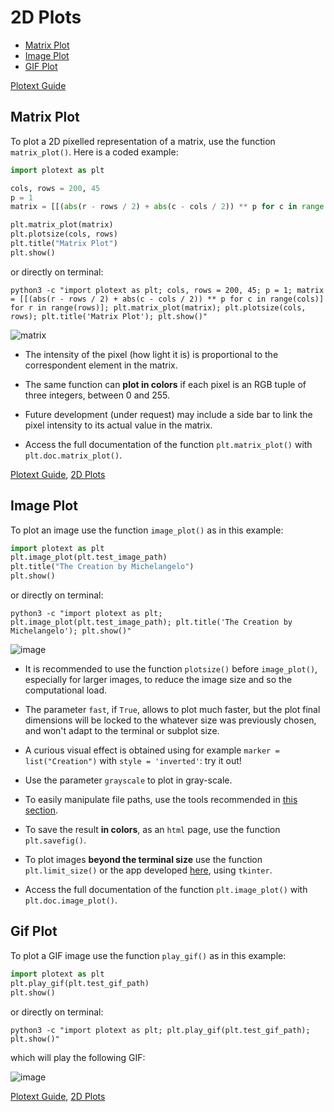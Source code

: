 # 2D Plots

- [Matrix Plot](https://github.com/piccolomo/plotext/blob/master/readme/2d-plots.md#matrix-plot)
- [Image Plot](https://github.com/piccolomo/plotext/blob/master/readme/2d-plots.md#image-plot)
- [GIF Plot](https://github.com/piccolomo/plotext/blob/master/readme/2d-plots.md#gif-plot)

[Plotext Guide](https://github.com/piccolomo/plotext#guide)


## Matrix Plot

To plot a 2D pixelled representation of a matrix, use the function `matrix_plot()`. Here is a coded example:

```python
import plotext as plt

cols, rows = 200, 45
p = 1
matrix = [[(abs(r - rows / 2) + abs(c - cols / 2)) ** p for c in range(cols)] for r in range(rows)]

plt.matrix_plot(matrix)
plt.plotsize(cols, rows)
plt.title("Matrix Plot")
plt.show()
```
or directly on terminal:
```console
python3 -c "import plotext as plt; cols, rows = 200, 45; p = 1; matrix = [[(abs(r - rows / 2) + abs(c - cols / 2)) ** p for c in range(cols)] for r in range(rows)]; plt.matrix_plot(matrix); plt.plotsize(cols, rows); plt.title('Matrix Plot'); plt.show()"
```
![matrix](https://raw.githubusercontent.com/piccolomo/plotext/master/images/matrix.png)

- The intensity of the pixel (how light it is) is proportional to the correspondent element in the matrix. 

- The same function can **plot in colors** if each pixel is an RGB tuple of three integers, between 0 and 255.

- Future development (under request) may include a side bar to link the pixel intensity to its actual value in the matrix. 

- Access the full documentation of the function `plt.matrix_plot()` with `plt.doc.matrix_plot()`.

[Plotext Guide](https://github.com/piccolomo/plotext#guide), [2D Plots](https://github.com/piccolomo/plotext/blob/master/readme/2d-plots.md#2d-plots)



## Image Plot

To plot an image use the function `image_plot()` as in this example:

```python
import plotext as plt
plt.image_plot(plt.test_image_path)
plt.title("The Creation by Michelangelo")
plt.show()
```
or directly on terminal:
```console
python3 -c "import plotext as plt; plt.image_plot(plt.test_image_path); plt.title('The Creation by Michelangelo'); plt.show()"
```

![image](https://raw.githubusercontent.com/piccolomo/plotext/master/images/image.png)

- It is recommended to use the function `plotsize()` before `image_plot()`, especially for larger images, to reduce the image size and so the computational load.

- The parameter `fast`, if `True`, allows to plot much faster, but the plot final dimensions will be locked to the whatever size was previously chosen, and won't adapt to the terminal or subplot size.

- A curious visual effect is obtained using for example `marker = list("Creation")` with `style = 'inverted'`: try it out!

- Use the parameter `grayscale` to plot in gray-scale.

- To easily manipulate file paths, use the tools recommended in [this section](https://github.com/piccolomo/plotext/blob/master/readme/utilities.md#file-utilities).

- To save the result **in colors**, as an `html` page, use the function `plt.savefig()`.

- To plot images **beyond the terminal size** use the function `plt.limit_size()` or the app developed [here](https://github.com/piccolomo/plotext/blob/master/readme/environments.md#tkinter), using `tkinter`.

- Access the full documentation of the function `plt.image_plot()` with `plt.doc.image_plot()`.


## Gif Plot

To plot a GIF image use the function `play_gif()` as in this example:

```python
import plotext as plt
plt.play_gif(plt.test_gif_path)
plt.show()
```
or directly on terminal:
```console
python3 -c "import plotext as plt; plt.play_gif(plt.test_gif_path); plt.show()"
```
which will play the following GIF:

![image](https://raw.githubusercontent.com/piccolomo/plotext/master/images/homer.gif)


[Plotext Guide](https://github.com/piccolomo/plotext#guide), [2D Plots](https://github.com/piccolomo/plotext/blob/master/readme/2d-plots.md#2d-plots)